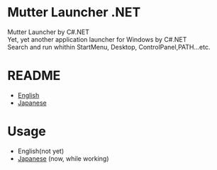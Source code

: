 # Mutter Launcher .NET

Mutter Launcher by C#.NET  
Yet, yet another application launcher for Windows by C#.NET  
Search and run whithin StartMenu, Desktop, ControlPanel,PATH...etc.

# README
- [English](README_en.md)
- [Japanese](README_ja.md)

# Usage
- English(not yet)
- [Japanese](USAGE_ja.md) (now, while working)
